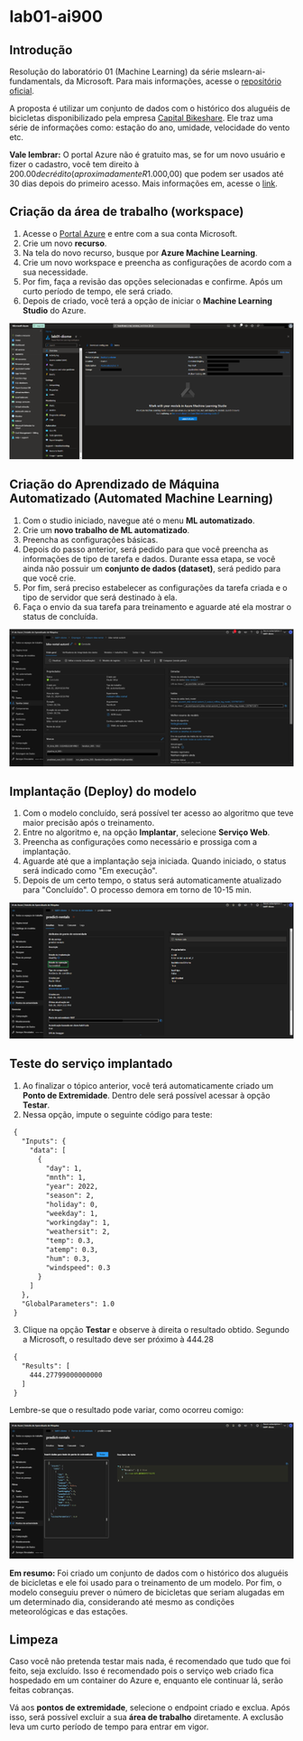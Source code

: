# lab01-ai900
## Introdução

Resolução do laboratório 01 (Machine Learning) da série mslearn-ai-fundamentals, da Microsoft. Para mais informações, acesse o [repositório oficial](https://github.com/MicrosoftLearning/mslearn-ai-fundamentals/blob/main/Instructions/Labs).

A proposta é utilizar um conjunto de dados com o histórico dos aluguéis de bicicletas disponibilizado pela empresa [Capital Bikeshare](https://capitalbikeshare.com/system-data). Ele traz uma série de informações como: estação do ano, umidade, velocidade do vento etc. 

<b> Vale lembrar:</b> O portal Azure não é gratuito mas, se for um novo usuário e fizer o cadastro, você tem direito à $200.00 de crédito (aproximadamente R$1.000,00) que podem ser usados até 30 dias depois do primeiro acesso. Mais informações em, acesse o [link](https://azure.microsoft.com/pt-br/free/?ranMID=43674&ranEAID=FE4O7wtxe6g&ranSiteID=FE4O7wtxe6g-bXR9k5H9WPMkm4QPyFlZFg&epi=FE4O7wtxe6g-bXR9k5H9WPMkm4QPyFlZFg&irgwc=1&OCID=AIDcmm549zy227_aff_7795_1243925&tduid=%28ir__rhkz9nfvokkfdybzxvzxnrh3im2x96ijdmfthl2z00%29%287795%29%281243925%29%28FE4O7wtxe6g-bXR9k5H9WPMkm4QPyFlZFg%29%28%29&irclickid=_rhkz9nfvokkfdybzxvzxnrh3im2x96ijdmfthl2z00).

## Criação da área de trabalho (workspace)
1. Acesse o [Portal Azure](https://portal.azure.com) e entre com a sua conta Microsoft.
2. Crie um novo <b>recurso</b>.
3. Na tela do novo recurso, busque por <b>Azure Machine Learning</b>.
4. Crie um novo workspace e preencha as configurações de acordo com a sua necessidade.
5. Por fim, faça a revisão das opções selecionadas e confirme. Após um curto período de tempo, ele será criado.
6. Depois de criado, você terá a opção de iniciar o <b>Machine Learning Studio</b> do Azure.

![Visão geral do Workspace](assets/images/workspace-visao-geral.png)

## Criação do Aprendizado de Máquina Automatizado (Automated Machine Learning)
1. Com o studio iniciado, navegue até o menu <b>ML automatizado</b>.
2. Crie um <b>novo trabalho de ML automatizado</b>.
3. Preencha as configurações básicas.
4. Depois do passo anterior, será pedido para que você preencha as informações de tipo de tarefa e dados. Durante essa etapa, se você ainda não possuir um <b>conjunto de dados (dataset)</b>, será pedido para que você crie.
5. Por fim, será preciso estabelecer as configurações da tarefa criada e o tipo de servidor que será destinado à ela.
6. Faça o envio da sua tarefa para treinamento e aguarde até ela mostrar o status de concluída.

![Visão geral do ML automatizado](assets/images/visao-geral.png)

## Implantação (Deploy) do modelo
1. Com o modelo concluído, será possível ter acesso ao algoritmo que teve maior precisão após o treinamento.
2. Entre no algoritmo e, na opção <b>Implantar</b>, selecione <b>Serviço Web</b>.
3. Preencha as configurações como necessário e prossiga com a implantação.
4. Aguarde até que a implantação seja iniciada. Quando iniciado, o status será indicado como "Em execução".
5. Depois de um certo tempo, o status será automaticamente atualizado para "Concluído". O processo demora em torno de 10-15 min.

![Visão geral do Endpoint](assets/images/endpoint-visao-geral.png)

## Teste do serviço implantado
1. Ao finalizar o tópico anterior, você terá automaticamente criado um <b>Ponto de Extremidade</b>. Dentro dele será possível acessar à opção <b>Testar</b>.
2. Nessa opção, impute o seguinte código para teste:
```
 {
   "Inputs": { 
     "data": [
       {
         "day": 1,
         "mnth": 1,   
         "year": 2022,
         "season": 2,
         "holiday": 0,
         "weekday": 1,
         "workingday": 1,
         "weathersit": 2, 
         "temp": 0.3, 
         "atemp": 0.3,
         "hum": 0.3,
         "windspeed": 0.3 
       }
     ]    
   },   
   "GlobalParameters": 1.0
 }
```
3. Clique na opção <b>Testar</b> e observe à direita o resultado obtido. Segundo a Microsoft, o resultado deve ser próximo à 444.28
```
 {
   "Results": [
     444.27799000000000
   ]
 }
```
<p>Lembre-se que o resultado pode variar, como ocorreu comigo: </p>

![Resultado do primeiro teste](assets/images/result1.png)

<p> <b>Em resumo:</b> Foi criado um conjunto de dados com o histórico dos aluguéis de bicicletas e ele foi usado para o treinamento de um modelo. Por fim, o modelo conseguiu prever o número de bicicletas que seriam alugadas em um determinado dia, considerando até mesmo as condições meteorológicas e das estações.</p>

## Limpeza

<p> Caso você não pretenda testar mais nada, é recomendado que tudo que foi feito, seja excluído. Isso é recomendado pois o serviço web criado fica hospedado em um container do Azure e, enquanto ele continuar lá, serão feitas cobranças.</p>
<p> Vá aos <b> pontos de extremidade</b>, selecione o endpoint criado e exclua. Após isso, será possível excluir a sua <b>área de trabalho</b> diretamente. A exclusão leva um curto período de tempo para entrar em vigor.</p>
